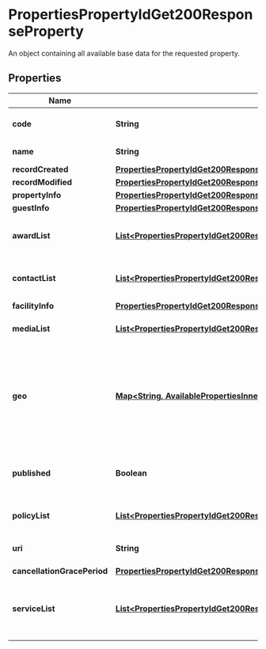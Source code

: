 

# PropertiesPropertyIdGet200ResponseProperty

An object containing all available base data for the requested property.

## Properties

| Name | Type | Description | Notes |
|------------ | ------------- | ------------- | -------------|
|**code** | **String** | The properties unique identifier. |  |
|**name** | **String** | The properties name. |  |
|**recordCreated** | [**PropertiesPropertyIdGet200ResponsePropertyRecordCreated**](PropertiesPropertyIdGet200ResponsePropertyRecordCreated.md) |  |  |
|**recordModified** | [**PropertiesPropertyIdGet200ResponsePropertyRecordModified**](PropertiesPropertyIdGet200ResponsePropertyRecordModified.md) |  |  |
|**propertyInfo** | [**PropertiesPropertyIdGet200ResponsePropertyPropertyInfo**](PropertiesPropertyIdGet200ResponsePropertyPropertyInfo.md) |  |  |
|**guestInfo** | [**PropertiesPropertyIdGet200ResponsePropertyGuestInfo**](PropertiesPropertyIdGet200ResponsePropertyGuestInfo.md) |  |  [optional] |
|**awardList** | [**List&lt;PropertiesPropertyIdGet200ResponsePropertyAwardListInner&gt;**](PropertiesPropertyIdGet200ResponsePropertyAwardListInner.md) | A list of the ratings available for this property. |  |
|**contactList** | [**List&lt;PropertiesPropertyIdGet200ResponsePropertyContactListInner&gt;**](PropertiesPropertyIdGet200ResponsePropertyContactListInner.md) | A contact with a profile type and a list of addresses |  |
|**facilityInfo** | [**PropertiesPropertyIdGet200ResponsePropertyFacilityInfo**](PropertiesPropertyIdGet200ResponsePropertyFacilityInfo.md) |  |  [optional] |
|**mediaList** | [**List&lt;PropertiesPropertyIdGet200ResponsePropertyFacilityInfoGuestRoomListInnerMediaListInner&gt;**](PropertiesPropertyIdGet200ResponsePropertyFacilityInfoGuestRoomListInnerMediaListInner.md) | A list of media objects for the property. |  |
|**geo** | [**Map&lt;String, AvailablePropertiesInner1Geo&gt;**](AvailablePropertiesInner1Geo.md) | An object containing language codes as keys and objects describing the properties geographical location as values. |  [optional] |
|**published** | **Boolean** | Indicates whether the policy has been published or not. |  |
|**policyList** | [**List&lt;PropertiesPropertyIdGet200ResponsePropertyPolicyListInner&gt;**](PropertiesPropertyIdGet200ResponsePropertyPolicyListInner.md) | A list of policies associated with the property. |  |
|**uri** | **String** | A unique identifier for the accommodation. |  [optional] |
|**cancellationGracePeriod** | [**PropertiesPropertyIdGet200ResponsePropertyCancellationGracePeriod**](PropertiesPropertyIdGet200ResponsePropertyCancellationGracePeriod.md) |  |  [optional] |
|**serviceList** | [**List&lt;PropertiesPropertyIdGet200ResponsePropertyServiceListInner&gt;**](PropertiesPropertyIdGet200ResponsePropertyServiceListInner.md) | A list of objects each describing an available service, its pricing and its availability. |  |



